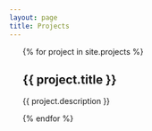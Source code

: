 ```yaml
---
layout: page
title: Projects
---
```


<ul class="projects">
  {% for project in site.projects %}
    <h2> {{ project.title }} </h2>
    <p>{{ project.description }}</p>
  {% endfor %}
</ul>